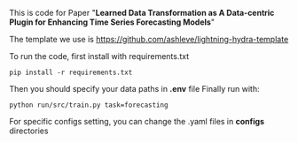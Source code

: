 This is code for Paper "**Learned Data Transformation as A Data-centric Plugin for Enhancing Time Series Forecasting Models**" 

The template we use is https://github.com/ashleve/lightning-hydra-template

To run the code, first install with requirements.txt

```
pip install -r requirements.txt
```

Then you should specify your data paths in **.env** file 
Finally run with: 

```
python run/src/train.py task=forecasting
```


For specific configs setting, you can change the .yaml files in **configs** directories

